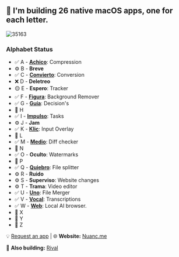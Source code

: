 ## 👋 I'm building 26 native macOS apps, one for each letter.

![35163](https://github.com/user-attachments/assets/8626d56a-4b45-48bf-8545-1f283ebd69c7)

### Alphabet Status
- ✅ A - [**Achico**](https://github.com/nuance-dev/achico): Compression
- ⚙️ B - **Breve**
- ✅ C - [**Convierto**](https://github.com/nuance-dev/convierto): Conversion
- ❌ D - **Deletreo**
- 🟡 E - **Espero**: Tracker
- ✅ F - [**Figura**](https://github.com/nuance-dev/figura): Background Remover
- ✅ G - [**Guía**](https://github.com/nuance-dev/guia): Decision's
- 🔲 H
- ✅ I - [**Impulso**](https://github.com/nuance-dev/impulso): Tasks
- ⚙️ J - **Jam**
- ✅ K - [**Klic**](https://github.com/nuance-dev/klic): Input Overlay
- 🔲 L
- ✅ M - [**Medio**](https://github.com/nuance-dev/medio): Diff checker
- 🔲 N
- ✅ O - **Oculto**: Watermarks
- 🔲 P
- ✅ Q - [**Quiebro**](https://github.com/nuance-dev/quiebro): File splitter
- ⚙️ R - **Ruido**
- ⚙️ S - **Superviso**: Website changes
- ⚙️ T - **Trama**: Video editor
- ✅ U - [**Uno**](https://github.com/nuance-dev/uno): File Merger
- ✅ V - [**Vocal**](https://github.com/nuance-dev/vocal): Transcriptions
- ✅ W - [**Web**](https://github.com/nuance-dev/web): Local AI browser.
- 🔲 X
- 🔲 Y
- 🔲 Z
  
💡 [Request an app](https://github.com/nuance-dev/nuance/discussions/categories/ideas)  |  🌐 **Website:** [Nuanc.me](https://nuanc.me)

🤖 **Also building:** [Rival](https://rival.tips)

